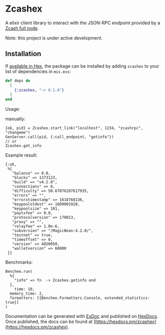 # Zcashex

A elixir client library to interact with the JSON-RPC endpoint provided by a [Zcash full node](https://github.com/zcash/zcash).

Note: this project is under active development.

## Installation

If [available in Hex](https://hex.pm/docs/publish), the package can be installed
by adding `zcashex` to your list of dependencies in `mix.exs`:

```elixir
def deps do
  [
    {:zcashex, "~> 0.1.0"}
  ]
end
```

Usage:

manually:

```
{ok, pid} = Zcashex.start_link("localhost", 1234, "zcashrpc", "changeme")
GenServer.call(pid, {:call_endpoint, "getinfo"})
// or
Zcashex.get_info
```

Example result:


```
{:ok,
 %{
   "balance" => 0.0,
   "blocks" => 1373123,
   "build" => "v4.2.0",
   "connections" => 6,
   "difficulty" => 50.67076107617935,
   "errors" => "",
   "errorstimestamp" => 1618768136,
   "keypoololdest" => 1609001920,
   "keypoolsize" => 101,
   "paytxfee" => 0.0,
   "protocolversion" => 170013,
   "proxy" => "",
   "relayfee" => 1.0e-6,
   "subversion" => "/MagicBean:4.2.0/",
   "testnet" => true,
   "timeoffset" => 0,
   "version" => 4020050,
   "walletversion" => 60000
 }}
 ```


Benchmarks:
```
Benchee.run(
  %{
    "info" => fn  -> Zcashex.getinfo end
  },
    time: 10,
  memory_time: 2,
  formatters: [{Benchee.Formatters.Console, extended_statistics: true}]
)
```
Documentation can be generated with [ExDoc](https://github.com/elixir-lang/ex_doc)
and published on [HexDocs](https://hexdocs.pm). Once published, the docs can
be found at [https://hexdocs.pm/zcashex](https://hexdocs.pm/zcashex).

